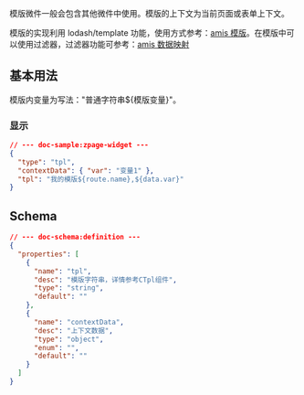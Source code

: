 模版微件一般会包含其他微件中使用。模版的上下文为当前页面或表单上下文。

模版的实现利用 lodash/template 功能，使用方式参考：<a href="https://aisuda.bce.baidu.com/amis/zh-CN/docs/concepts/template" target="_blank">amis 模版</a>。在模版中可以使用过滤器，过滤器功能可参考：<a href="https://aisuda.bce.baidu.com/amis/zh-CN/docs/concepts/data-mapping" target="_blank">amis 数据映射</a>

## 基本用法

模版内变量为写法："普通字符串${模版变量}"。

### 显示

```json
// --- doc-sample:zpage-widget ---
{
  "type": "tpl",
  "contextData": { "var": "变量1" },
  "tpl": "我的模版${route.name},${data.var}"
}
```

## Schema

```json
// --- doc-schema:definition ---
{
  "properties": [
    {
      "name": "tpl",
      "desc": "模版字符串，详情参考CTpl组件",
      "type": "string",
      "default": ""
    },
    {
      "name": "contextData",
      "desc": "上下文数据",
      "type": "object",
      "enum": "",
      "default": ""
    }
  ]
}
```
